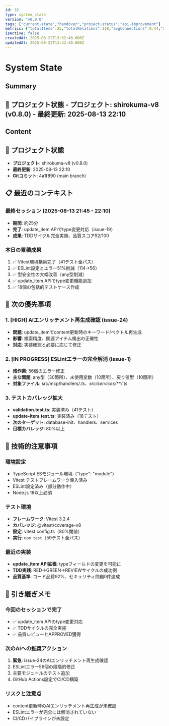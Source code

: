 ```yaml
---
id: 32
type: system_state
version: "v0.8.0"
tags: ["current-state","handover","project-status","api-improvement"]
metrics: {"totalItems":25,"totalRelations":118,"avgConnections":9.44,"maxConnections":22,"isolatedNodes":0,"timestamp":"2025-08-13T13:11:09.267Z"}
isActive: false
createdAt: 2025-08-22T13:32:40.000Z
updatedAt: 2025-08-22T13:32:40.000Z
---
```


# System State

## Summary

## 📍 プロジェクト状態 - **プロジェクト**: shirokuma-v8 (v0.8.0) - **最終更新**: 2025-08-13 22:10

## Content

## 📍 プロジェクト状態
- **プロジェクト**: shirokuma-v8 (v0.8.0)
- **最終更新**: 2025-08-13 22:10
- **Gitコミット**: 4a1f890 (main branch)

## 📋 最近のコンテキスト

### 最終セッション (2025-08-13 21:45 - 22:10)
- **期間**: 約25分
- **完了**: update_item APIでtype変更対応（issue-19）
- **成果**: TDDサイクル完全実施、品質スコア92/100

### 本日の累積成果
1. ✅ Vitest環境構築完了（41テスト全パス）
2. ✅ ESLint設定とエラー51%削減（114→56）
3. ✅ 型安全性の大幅改善（any型削減）
4. ✅ update_item APIでtype変更機能追加
5. ✅ 18個の包括的テストケース作成

## 🎯 次の優先事項

### 1. [HIGH] AIエンリッチメント再生成確認 (issue-24)
- **問題**: update_itemでcontent更新時のキーワード/ベクトル再生成
- **影響**: 検索精度、関連アイテム検出の正確性
- **対応**: 実装確認と必要に応じて修正

### 2. [IN PROGRESS] ESLintエラーの完全解消 (issue-1)
- **残作業**: 56個のエラー修正
- **主な問題**: any型（30箇所）、未使用変数（10箇所）、戻り値型（10箇所）
- **対象ファイル**: src/mcp/handlers/*.ts、src/services/**/*.ts

### 3. テストカバレッジ拡大
- **validation.test.ts**: 実装済み（41テスト）
- **update-item.test.ts**: 実装済み（18テスト）
- **次のターゲット**: database-init、handlers、services
- **目標カバレッジ**: 80%以上

## 🔧 技術的注意事項

### 環境設定
- TypeScript ESモジュール環境（"type": "module"）
- Vitest テストフレームワーク導入済み
- ESLint設定済み（部分動作中）
- Node.js 18以上必須

### テスト環境
- **フレームワーク**: Vitest 3.2.4
- **カバレッジ**: @vitest/coverage-v8
- **設定**: vitest.config.ts（80%閾値）
- **実行**: `npm test`（59テスト全パス）

### 最近の実装
- **update_item API拡張**: typeフィールドの変更を可能に
- **TDD実践**: RED→GREEN→REVIEWサイクルの成功例
- **品質基準**: コード品質92%、セキュリティ問題0件達成

## 📝 引き継ぎメモ

### 今回のセッションで完了
- ✅ update_item APIのtype変更対応
- ✅ TDDサイクルの完全実施
- ✅ 品質レビューとAPPROVED獲得

### 次のAIへの推奨アクション
1. **緊急**: issue-24のAIエンリッチメント再生成確認
2. ESLintエラー56個の段階的修正
3. 主要モジュールのテスト追加
4. GitHub Actions設定でCI/CD構築

### リスクと注意点
- content更新時のAIエンリッチメント再生成が未確認
- ESLintエラーが完全には解消されていない
- CI/CDパイプラインが未設定